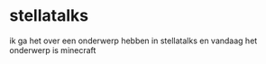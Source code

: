 # stellatalks
ik ga het over een onderwerp hebben in stellatalks
en vandaag het onderwerp is minecraft
